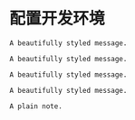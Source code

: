 # 配置开发环境

```admonish info
A beautifully styled message.
```


```admonish warning
A beautifully styled message.
```

```admonish danger
A beautifully styled message.
```

```admonish example
A beautifully styled message.
```

```admonish
A plain note.
```
